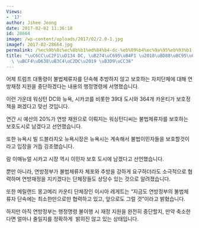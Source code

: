 ```yaml
---
Views:
- '17'
author: Jihee Jeong
date: 2017-02-02 11:36:18
id: 28664
image: /wp-content/uploads/2017/02/2.0-1.jpg
imagef: 2017-02-28664.jpg
permalink: /%ec%9b%8c%ec%8b%b1%ed%84%b4-dc-%eb%89%b4%ec%9a%95%eb%93%b1-%eb%b6%88%eb%b2%95%ec%b2%b4%eb%a5%98%ec%9e%90-%eb%b3%b4%ed%98%b8%eb%8f%84%ec%8b%9c-%eb%8f%99%ec%b0%b8/
title: "\uC6CC\uC2F1\uD134 DC, \uB274\uC695\uB4F1 \u2018\uBD88\uBC95\uCCB4\uB958\uC790\
  \ \uBCF4\uD638\uB3C4\uC2DC\u2019 \uB3D9\uCC38"
---
```


어제 트럼프 대통령이 불법체류자를 단속해 추방하지 않고 보호하는 자치단체에 대해 연방재정 지원을 중단하겠다는 내용의 행정명령에 서명했습니다.

이런 가운데 워싱턴 DC와 뉴욕, 시카코를 비롯한 39대 도시와 364개 카운티가 보호정책을 펴겠다고 맞선 것입니다.

연간 시 예산의 20%가 연방 재원으로 이뤄지는 워싱턴디씨는 불법체류자를 보호하는 보호도시로 남겠다고 선언했습니다.

또한 뉴욕시 빌 드블라지오 뉴욕시장은 뉴욕시는 계속해서 불법이민자들을 보호할것이라고 입장을 거듭 깅조했습니다.

람 이매뉴얼 시카고 시장 역시 이민자 보호 도시에 남겠다고 선언했습니다.

뿐만 아니라, 연방정부가 불법체류자 체포와 추방을 강하게 요구하더라도 소극적으로 협력하며 연방재정을 지키겠다는 단체장들도 상당수 있는 것으로 알려졌습니다.

또한 메릴랜드 몽고메리 카운티 단체장인 이시아 레게트는 “지금도 연방정부의 불법체류자 단속에는 최소한만으로만 협력하고 있고, 앞으로도 그럴 것”이라고 밝혔습니다.

하지만 아직 연방정부는 행정명령 불이행 시 재정 지원을 완전히 중단할지, 만약 축소한다면 얼마나 줄일지를 정확하게  밝히진 않고 있는 상태입니다.

&nbsp;